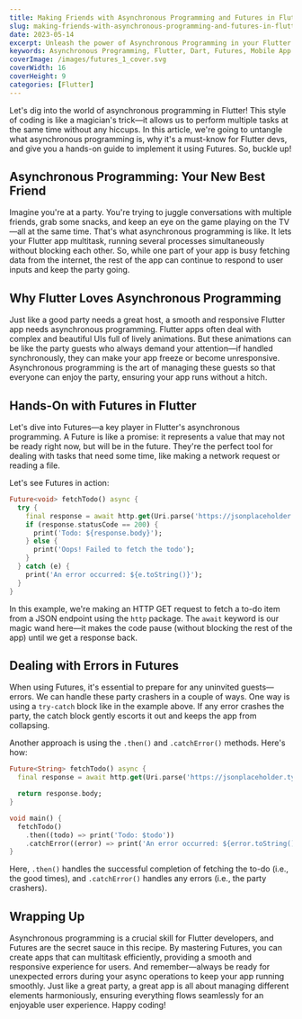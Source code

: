 ```yaml
---
title: Making Friends with Asynchronous Programming and Futures in Flutter
slug: making-friends-with-asynchronous-programming-and-futures-in-flutter
date: 2023-05-14
excerpt: Unleash the power of Asynchronous Programming in your Flutter apps. Learn how to implement Futures and handle errors for a seamless user experience.
keywords: Asynchronous Programming, Flutter, Dart, Futures, Mobile App Development, UI, Error Handling, Multitasking, http package
coverImage: /images/futures_1_cover.svg
coverWidth: 16
coverHeight: 9
categories: [Flutter]
---
```


Let's dig into the world of asynchronous programming in Flutter! This style of coding is like a magician's trick—it allows us to perform multiple tasks at the same time without any hiccups. In this article, we're going to untangle what asynchronous programming is, why it's a must-know for Flutter devs, and give you a hands-on guide to implement it using Futures. So, buckle up!

## Asynchronous Programming: Your New Best Friend

Imagine you're at a party. You're trying to juggle conversations with multiple friends, grab some snacks, and keep an eye on the game playing on the TV—all at the same time. That's what asynchronous programming is like. It lets your Flutter app multitask, running several processes simultaneously without blocking each other. So, while one part of your app is busy fetching data from the internet, the rest of the app can continue to respond to user inputs and keep the party going.

## Why Flutter Loves Asynchronous Programming

Just like a good party needs a great host, a smooth and responsive Flutter app needs asynchronous programming. Flutter apps often deal with complex and beautiful UIs full of lively animations. But these animations can be like the party guests who always demand your attention—if handled synchronously, they can make your app freeze or become unresponsive. Asynchronous programming is the art of managing these guests so that everyone can enjoy the party, ensuring your app runs without a hitch.

## Hands-On with Futures in Flutter

Let's dive into Futures—a key player in Flutter's asynchronous programming. A Future is like a promise: it represents a value that may not be ready right now, but will be in the future. They're the perfect tool for dealing with tasks that need some time, like making a network request or reading a file.

Let's see Futures in action:

```dart
Future<void> fetchTodo() async {
  try {
    final response = await http.get(Uri.parse('https://jsonplaceholder.typicode.com/todos/1'));
    if (response.statusCode == 200) {
      print('Todo: ${response.body}');
    } else {
      print('Oops! Failed to fetch the todo');
    }
  } catch (e) {
    print('An error occurred: ${e.toString()}');
  }
}
```

In this example, we're making an HTTP GET request to fetch a to-do item from a JSON endpoint using the `http` package. The `await` keyword is our magic wand here—it makes the code pause (without blocking the rest of the app) until we get a response back.

## Dealing with Errors in Futures

When using Futures, it's essential to prepare for any uninvited guests—errors. We can handle these party crashers in a couple of ways. One way is using a `try-catch` block like in the example above. If any error crashes the party, the catch block gently escorts it out and keeps the app from collapsing.

Another approach is using the `.then()` and `.catchError()` methods. Here's how:

```dart
Future<String> fetchTodo() async {
  final response = await http.get(Uri.parse('https://jsonplaceholder.typicode.com/todos/1'));

  return response.body;
}

void main() {
  fetchTodo()
    .then((todo) => print('Todo: $todo'))
    .catchError((error) => print('An error occurred: ${error.toString()}'));
}
```

Here, `.then()` handles the successful completion of fetching the to-do (i.e., the good times), and `.catchError()` handles any errors (i.e., the party crashers).

## Wrapping Up

Asynchronous programming is a crucial skill for Flutter developers, and Futures are the secret sauce in this recipe. By mastering Futures, you can create apps that can multitask efficiently, providing a smooth and responsive experience for users. And remember—always be ready for unexpected errors during your async operations to keep your app running smoothly. Just like a great party, a great app is all about managing different elements harmoniously, ensuring everything flows seamlessly for an enjoyable user experience. Happy coding!